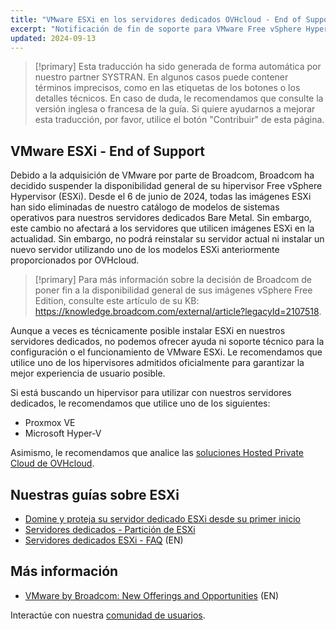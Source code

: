 ```yaml
---
title: "VMware ESXi en los servidores dedicados OVHcloud - End of Support"
excerpt: "Notificación de fin de soporte para VMware Free vSphere Hypervisor (ESXi) en los servidores dedicados OVHcloud"
updated: 2024-09-13
---
```


> [!primary]
> Esta traducción ha sido generada de forma automática por nuestro partner SYSTRAN. En algunos casos puede contener términos imprecisos, como en las etiquetas de los botones o los detalles técnicos. En caso de duda, le recomendamos que consulte la versión inglesa o francesa de la guía. Si quiere ayudarnos a mejorar esta traducción, por favor, utilice el botón "Contribuir" de esta página.
>

## VMware ESXi - End of Support

Debido a la adquisición de VMware por parte de Broadcom, Broadcom ha decidido suspender la disponibilidad general de su hipervisor Free vSphere Hypervisor (ESXi). Desde el 6 de junio de 2024, todas las imágenes ESXi han sido eliminadas de nuestro catálogo de modelos de sistemas operativos para nuestros servidores dedicados Bare Metal. Sin embargo, este cambio no afectará a los servidores que utilicen imágenes ESXi en la actualidad. Sin embargo, no podrá reinstalar su servidor actual ni instalar un nuevo servidor utilizando uno de los modelos ESXi anteriormente proporcionados por OVHcloud.

> [!primary]
> Para más información sobre la decisión de Broadcom de poner fin a la disponibilidad general de sus imágenes vSphere Free Edition, consulte este artículo de su KB: <https://knowledge.broadcom.com/external/article?legacyId=2107518>.

Aunque a veces es técnicamente posible instalar ESXi en nuestros servidores dedicados, no podemos ofrecer ayuda ni soporte técnico para la configuración o el funcionamiento de VMware ESXi. Le recomendamos que utilice uno de los hipervisores admitidos oficialmente para garantizar la mejor experiencia de usuario posible.

Si está buscando un hipervisor para utilizar con nuestros servidores dedicados, le recomendamos que utilice uno de los siguientes:

- Proxmox VE
- Microsoft Hyper-V

Asimismo, le recomendamos que analice las [soluciones Hosted Private Cloud de OVHcloud](/links/hosted-private-cloud/hosted-private-cloud).

## Nuestras guías sobre ESXi

- [Domine y proteja su servidor dedicado ESXi desde su primer inicio](/pages/bare_metal_cloud/dedicated_servers/esxi-hardening)
- [Servidores dedicados - Partición de ESXi](/pages/bare_metal_cloud/dedicated_servers/esxi-partitioning)
- [Servidores dedicados ESXi - FAQ](https://help.ovhcloud.com/csm/en-gb-dedicated-servers-esxi-faq?id=kb_article_view&sysparm_article=KB0056381) (EN)

## Más información

- [VMware by Broadcom: New Offerings and Opportunities](https://blog.ovhcloud.com/vmware-by-broadcom-new-offerings-and-opportunities-vcf/) (EN)

Interactúe con nuestra [comunidad de usuarios](/links/community).